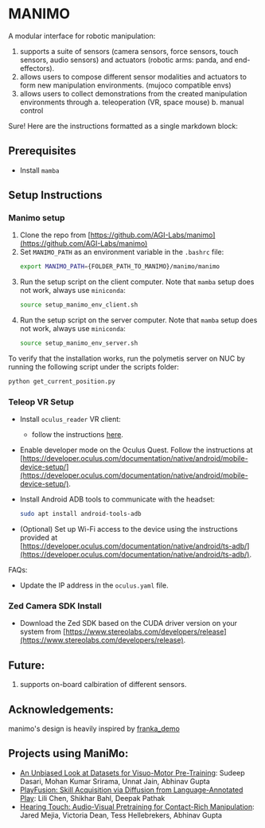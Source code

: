 # MANIMO

A modular interface for robotic manipulation:
1. supports a suite of sensors (camera sensors, force sensors, touch sensors, audio sensors) and actuators (robotic arms: panda, and end-effectors).
2. allows users to compose different sensor modalities and actuators to form new manipulation environments. (mujoco compatible envs)
3. allows users to collect demonstrations from the created manipulation environments through
  a. teleoperation (VR, space mouse)
  b. manual control


Sure! Here are the instructions formatted as a single markdown block:

## Prerequisites

- Install `mamba`

## Setup Instructions

### Manimo setup

1. Clone the repo from [https://github.com/AGI-Labs/manimo](https://github.com/AGI-Labs/manimo)
2. Set `MANIMO_PATH` as an environment variable in the `.bashrc` file:
   ```bash
   export MANIMO_PATH={FOLDER_PATH_TO_MANIMO}/manimo/manimo
   ```
3. Run the setup script on the client computer. Note that `mamba` setup does not work, always use `miniconda`:
   ```bash
   source setup_manimo_env_client.sh
   ```
4. Run the setup script on the server computer. Note that `mamba` setup does not work, always use `miniconda`:
   ```bash
   source setup_manimo_env_server.sh
   ```

To verify that the installation works, run the polymetis server on NUC by running the following script under the scripts folder:
```bash
python get_current_position.py
```

### Teleop VR Setup

- Install `oculus_reader` VR client:
  - follow the instructions [here](https://github.com/rail-berkeley/oculus_reader).
    
- Enable developer mode on the Oculus Quest. Follow the instructions at [https://developer.oculus.com/documentation/native/android/mobile-device-setup/](https://developer.oculus.com/documentation/native/android/mobile-device-setup/).

- Install Android ADB tools to communicate with the headset:
  ```bash
  sudo apt install android-tools-adb
  ```

- (Optional) Set up Wi-Fi access to the device using the instructions provided at [https://developer.oculus.com/documentation/native/android/ts-adb/](https://developer.oculus.com/documentation/native/android/ts-adb/).

FAQs:

- Update the IP address in the `oculus.yaml` file.

### Zed Camera SDK Install

- Download the Zed SDK based on the CUDA driver version on your system from [https://www.stereolabs.com/developers/release](https://www.stereolabs.com/developers/release).

## Future:

1. supports on-board calbiration of different sensors.
  
## Acknowledgements:
manimo's design is heavily inspired by [franka_demo](https://github.com/AGI-Labs/franka_demo/tree/dmanus_devel)

## Projects using ManiMo:
- [An Unbiased Look at Datasets for Visuo-Motor Pre-Training](https://data4robotics.github.io/): Sudeep Dasari, Mohan Kumar Srirama, Unnat Jain, Abhinav Gupta
- [PlayFusion: Skill Acquisition via Diffusion from Language-Annotated Play](https://play-fusion.github.io/): Lili Chen, Shikhar Bahl, Deepak Pathak
- [Hearing Touch: Audio-Visual Pretraining for Contact-Rich Manipulation](https://sites.google.com/view/hearing-touch): Jared Mejia, Victoria Dean, Tess Hellebrekers, Abhinav Gupta

